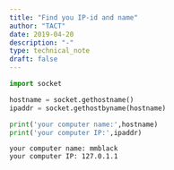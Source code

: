 ```yaml
---
title: "Find you IP-id and name"
author: "TACT"
date: 2019-04-20
description: "-"
type: technical_note
draft: false
---
```


```python
import socket
```


```python
hostname = socket.gethostname()
ipaddr = socket.gethostbyname(hostname)
```


```python
print('your computer name:',hostname)
print('your computer IP:',ipaddr)
```

    your computer name: mmblack
    your computer IP: 127.0.1.1



```python

```
